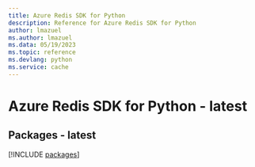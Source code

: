 ```yaml
---
title: Azure Redis SDK for Python
description: Reference for Azure Redis SDK for Python
author: lmazuel
ms.author: lmazuel
ms.data: 05/19/2023
ms.topic: reference
ms.devlang: python
ms.service: cache
---
```

# Azure Redis SDK for Python - latest
## Packages - latest
[!INCLUDE [packages](redis-index.md)]